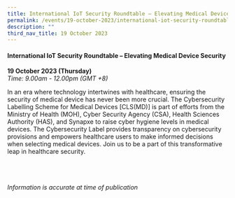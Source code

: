 ```yaml
---
title: International IoT Security Roundtable – Elevating Medical Device Security
permalink: /events/19-october-2023/international-iot-security-roundtable-elevating-medical-device-security/
description: ""
third_nav_title: 19 October 2023
---
```

#### **International IoT Security Roundtable – Elevating Medical Device Security**

**19 October 2023 (Thursday)**  
*Time: 9.00am - 12.00pm (GMT +8)*

In an era where technology intertwines with healthcare, ensuring the security of medical device has never been more crucial. The Cybersecurity Labelling Scheme for Medical Devices [CLS(MD)] is part of efforts from the Ministry of Health (MOH), Cyber Security Agency (CSA), Health Sciences Authority (HAS), and Synapxe to raise cyber hygiene levels in medical devices. The Cybersecurity Label provides transparency on cybersecurity provisions and empowers healthcare users to make informed decisions when selecting medical devices. Join us to be a part of this transformative leap in healthcare security.

<br><br><br>
*Information is accurate at time of publication*